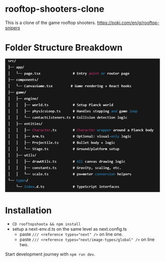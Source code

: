 # rooftop-shooters-clone
This is a clone of the game rooftop shooters. https://poki.com/en/g/rooftop-snipers

# Folder Structure Breakdown 
![folder structure](./assets/folderStructure.png)

# Installation
  - ```CD rooftopshoota && npm install```
  - setup a next-env.d.ts on the same level as next.config.ts
    - paste ```/// <reference types="next" />``` on line one.
    - paste ```/// <reference types="next/image-types/global" />``` on line two.

Start development journey with ```npm run dev```.



















